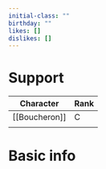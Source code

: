 ```yaml
---
initial-class: ""
birthday: ""
likes: []
dislikes: []
---
```


# Support

| Character     | Rank |
| ------------- | ---- |
| [[Boucheron]] | C    |
|               |      |

# Basic info
